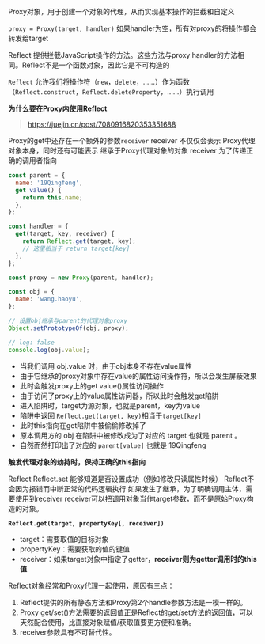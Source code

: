 
Proxy对象，用于创建一个对象的代理，从而实现基本操作的拦截和自定义

`proxy = Proxy(target, handler)`
如果handler为空，所有对proxy的将操作都会转发给target

Reflect 提供拦截JavaScript操作的方法。这些方法与proxy handler的方法相同。Reflect不是一个函数对象，因此它是不可构造的


`Reflect` 允许我们将操作符（`new`，`delete`，……）作为函数（`Reflect.construct`，`Reflect.deleteProperty`，……）执行调用


**为什么要在Proxy内使用Reflect**
> https://juejin.cn/post/7080916820353351688

Proxy的get中还存在一个额外的参数`receiver`
receiver 不仅仅会表示 Proxy代理对象本身，同时还有可能表示 继承于Proxy代理对象的对象
receiver 为了传递正确的调用者指向


```js
const parent = {
  name: '19Qingfeng',
  get value() {
    return this.name;
  },
};

const handler = {
  get(target, key, receiver) {
    return Reflect.get(target, key);
    // 这里相当于 return target[key]
  },
};

const proxy = new Proxy(parent, handler);

const obj = {
  name: 'wang.haoyu',
};

// 设置obj继承与parent的代理对象proxy
Object.setPrototypeOf(obj, proxy);

// log: false
console.log(obj.value);

```

- 当我们调用 obj.value 时，由于obj本身不存在value属性
- 由于它继承的proxy对象中存在value的属性访问操作符，所以会发生屏蔽效果
- 此时会触发proxy上的get value()属性访问操作
- 由于访问了proxy上的value属性访问器，所以此时会触发get陷阱
- 进入陷阱时，target为源对象，也就是parent，key为value
- 陷阱中返回 `Reflect.get(target, key)`相当于`target[key]`
- 此时this指向在get陷阱中被偷偷修改掉了
- 原本调用方的 obj 在陷阱中被修改成为了对应的 target 也就是 parent 。
- 自然而然打印出了对应的 `parent[value]` 也就是 19Qingfeng 


**触发代理对象的劫持时，保持正确的this指向**


Reflect
Reflect.set 能够知道是否设置成功（例如修改只读属性时候）
Reflect不会因为报错而中断正常的代码逻辑执行
如果发生了继承，为了明确调用主体，需要使用到receiver
receiver可以把调用对象当作target参数，而不是原始Proxy构造的对象。


**`Reflect.get(target, propertyKey[, receiver])`**
- target：需要取值的目标对象
- propertyKey：需要获取的值的键值
- receiver：如果target对象中指定了getter，**receiver则为getter调用时的this值**


Reflect对象经常和Proxy代理一起使用，原因有三点：

1. Reflect提供的所有静态方法和Proxy第2个handle参数方法是一模一样的。
2. Proxy get/set()方法需要的返回值正是Reflect的get/set方法的返回值，可以天然配合使用，比直接对象赋值/获取值要更方便和准确。
3. receiver参数具有不可替代性。